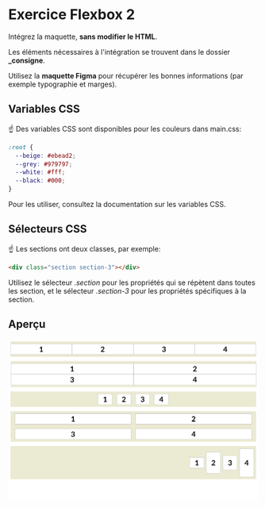 # Exercice Flexbox 2

Intégrez la maquette, **sans modifier le HTML**.

Les éléments nécessaires à l'intégration se trouvent dans le dossier **\_consigne**.

Utilisez la **maquette Figma** pour récupérer les bonnes informations (par exemple typographie et marges).

## Variables CSS

☝️ Des variables CSS sont disponibles pour les couleurs dans main.css:

```css
:root {
  --beige: #ebead2;
  --grey: #979797;
  --white: #fff;
  --black: #000;
}
```

Pour les utiliser, consultez la documentation sur les variables CSS.

## Sélecteurs CSS

☝️ Les sections ont deux classes, par exemple:

```html
<div class="section section-3"></div>
```

Utilisez le sélecteur _.section_ pour les propriétés qui se répètent dans toutes les section, et le sélecteur _.section-3_ pour les propriétés spécifiques à la section.

## Aperçu

![](_consigne/maquette@1x.png)
